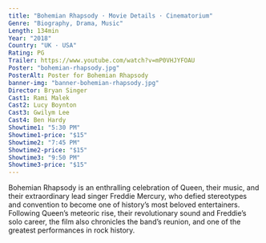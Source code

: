 ```yaml
---
title: "Bohemian Rhapsody · Movie Details · Cinematorium"
Genre: "Biography, Drama, Music"
Length: 134min
Year: "2018"
Country: "UK · USA"
Rating: PG
Trailer: https://www.youtube.com/watch?v=mP0VHJYFOAU
Poster: "bohemian-rhapsody.jpg"
PosterAlt: Poster for Bohemian Rhapsody
banner-img: "banner-bohemian-rhapsody.jpg"
Director: Bryan Singer
Cast1: Rami Malek
Cast2: Lucy Boynton
Cast3: Gwilym Lee
Cast4: Ben Hardy
Showtime1: "5:30 PM"
Showtime1-price: "$15"
Showtime2: "7:45 PM"
Showtime2-price: "$15"
Showtime3: "9:50 PM"
Showtime3-price: "$15"
---
```

Bohemian Rhapsody is an enthralling celebration of Queen, their music, and their extraordinary lead singer Freddie Mercury, who defied stereotypes and convention to become one of history’s most beloved entertainers. Following Queen’s meteoric rise, their revolutionary sound and Freddie’s solo career, the film also chronicles the band’s reunion, and one of the greatest performances in rock history.
